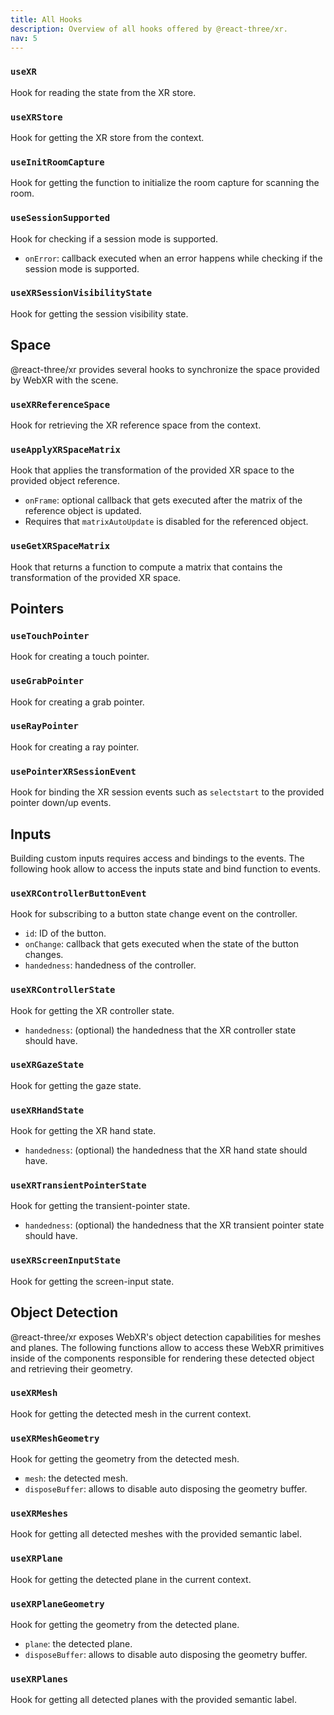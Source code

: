 ```yaml
---
title: All Hooks
description: Overview of all hooks offered by @react-three/xr.
nav: 5
---
```


### `useXR`

Hook for reading the state from the XR store.

### `useXRStore`

Hook for getting the XR store from the context.

### `useInitRoomCapture`

Hook for getting the function to initialize the room capture for scanning the room.

### `useSessionSupported`

Hook for checking if a session mode is supported.

- `onError`: callback executed when an error happens while checking if the session mode is supported.

### `useXRSessionVisibilityState`

Hook for getting the session visibility state.

## Space

@react-three/xr provides several hooks to synchronize the space provided by WebXR with the scene.

### `useXRReferenceSpace`

Hook for retrieving the XR reference space from the context.

### `useApplyXRSpaceMatrix`

Hook that applies the transformation of the provided XR space to the provided object reference.

- `onFrame`: optional callback that gets executed after the matrix of the reference object is updated.
- Requires that `matrixAutoUpdate` is disabled for the referenced object.

### `useGetXRSpaceMatrix`

Hook that returns a function to compute a matrix that contains the transformation of the provided XR space.

## Pointers

### `useTouchPointer`

Hook for creating a touch pointer.

### `useGrabPointer`

Hook for creating a grab pointer.

### `useRayPointer`

Hook for creating a ray pointer.

### `usePointerXRSessionEvent`

Hook for binding the XR session events such as `selectstart` to the provided pointer down/up events.

## Inputs

Building custom inputs requires access and bindings to the events. The following hook allow to access the inputs state and bind function to events.

### `useXRControllerButtonEvent`

Hook for subscribing to a button state change event on the controller.

- `id`: ID of the button.
- `onChange`: callback that gets executed when the state of the button changes.
- `handedness`: handedness of the controller.

### `useXRControllerState`

Hook for getting the XR controller state.

- `handedness`: (optional) the handedness that the XR controller state should have.

### `useXRGazeState`

Hook for getting the gaze state.

### `useXRHandState`

Hook for getting the XR hand state.

- `handedness`: (optional) the handedness that the XR hand state should have.

### `useXRTransientPointerState`

Hook for getting the transient-pointer state.

- `handedness`: (optional) the handedness that the XR transient pointer state should have.

### `useXRScreenInputState`

Hook for getting the screen-input state.

## Object Detection

@react-three/xr exposes WebXR's object detection capabilities for meshes and planes. The following functions allow to access these WebXR primitives inside of the components responsible for rendering these detected object and retrieving their geometry.

### `useXRMesh`

Hook for getting the detected mesh in the current context.

### `useXRMeshGeometry`

Hook for getting the geometry from the detected mesh.

- `mesh`: the detected mesh.
- `disposeBuffer`: allows to disable auto disposing the geometry buffer.

### `useXRMeshes`

Hook for getting all detected meshes with the provided semantic label.

### `useXRPlane`

Hook for getting the detected plane in the current context.

### `useXRPlaneGeometry`

Hook for getting the geometry from the detected plane.

- `plane`: the detected plane.
- `disposeBuffer`: allows to disable auto disposing the geometry buffer.

### `useXRPlanes`

Hook for getting all detected planes with the provided semantic label.